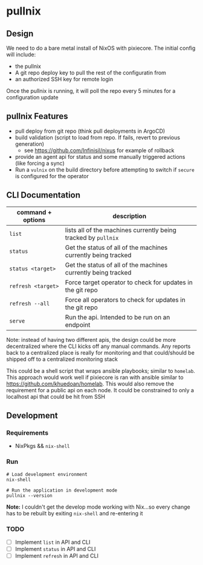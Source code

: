 # pullnix

## Design

We need to do a bare metal install of NixOS with pixiecore. The initial config will include:
  - the pullnix
  - A git repo deploy key to pull the rest of the configuratin from
  - an authorized SSH key for remote login


Once the pullnix is running, it will poll the repo every 5 minutes for a configuration update


## pullnix Features

- pull deploy from git repo (think pull deployments in ArgoCD)
- build validation (script to load from repo. If fails, revert to previous generation)
    + see https://github.com/Infinisil/nixus for example of rollback
- provide an agent api for status and some manually triggered actions (like forcing a sync)
- Run a `vulnix` on the build directory before attempting to switch if `secure` is configured for the operator


## CLI Documentation

| command + options | description |
| ----------------- | ----------- |
| `list` | lists all of the machines currently being tracked by `pullnix` |
| `status` | Get the status of all of the machines currently being tracked |
| `status <target>` | Get the status of all of the machines currently being tracked |
| `refresh <target>` | Force target operator to check for updates in the git repo |
| `refresh --all` | Force all operators to check for updates in the git repo |
| `serve` | Run the api. Intended to be run on an endpoint |


Note: instead of having two different apis, the design could be more decentralized where the CLI kicks off any 
manual commands. Any reports back to a centralized place is really for monitoring and that could/should be shipped
off to a centralized monitoring stack


This could be a shell script that wraps ansible playbooks; similar to `homelab`. This approach 
would work well if pixiecore is ran with ansible similar to https://github.com/khuedoan/homelab.
This would also remove the requirement for a public api on each node. It could be constrained to
only a localhost api that could be hit from SSH



## Development
### Requirements
- NixPkgs && `nix-shell`

### Run

```
# Load development environment
nix-shell

# Run the application in development mode
pullnix --version
```

**Note:** I couldn't get the develop mode working with Nix...so every change has to be rebuilt by
exiting `nix-shell` and re-entering it


### TODO

- [ ] Implement `list` in API and CLI
- [ ] Implement `status` in API and CLI
- [ ] Implement `refresh` in API and CLI
